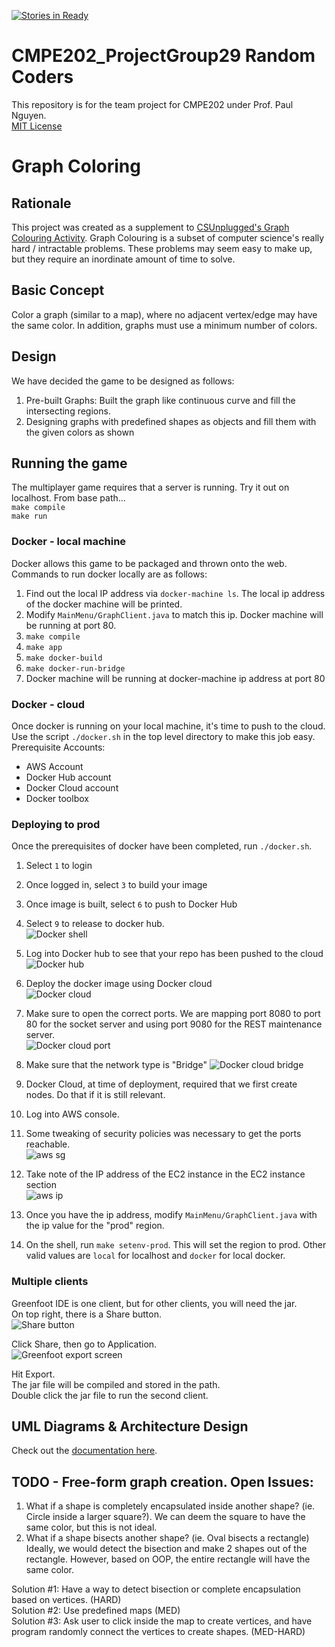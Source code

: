 [![Stories in Ready](https://badge.waffle.io/veereshkamble/CMPE202_ProjectGroup29.png?label=ready&title=Ready)](https://waffle.io/veereshkamble/CMPE202_ProjectGroup29)
# CMPE202_ProjectGroup29 Random Coders
This repository is for the team project for CMPE202 under Prof. Paul Nguyen.  
[MIT License](./LICENSE)

# Graph Coloring  

## Rationale
This project was created as a supplement to [CSUnplugged's Graph Colouring Activity](http://csunplugged.org/graph-colouring/).  Graph Colouring is a subset of computer science's really hard / intractable problems.  These problems may seem easy to make up, but they require an inordinate amount of time to solve. 
 
## Basic Concept  
Color a graph (similar to a map), where no adjacent vertex/edge may have the same color.  In addition, graphs must use a minimum number of colors.  

## Design

We have decided the game to be designed as follows:  
1. Pre-built Graphs: Built the graph like continuous curve and fill the intersecting regions.  
2. Designing graphs with predefined shapes as objects and fill them with the given colors as shown  

## Running the game  

The multiplayer game requires that a server is running.  Try it out on localhost.
From base path...  
`make compile`  
`make run`  

### Docker -  local machine
Docker allows this game to be packaged and thrown onto the web.
Commands to run docker locally are as follows:  

1. Find out the local IP address via `docker-machine ls`.  The local ip address of the docker machine will be printed.  
2. Modify `MainMenu/GraphClient.java` to match this ip.  Docker machine will be running at port 80.
2. `make compile`  
3. `make app`  
4. `make docker-build`  
5. `make docker-run-bridge`
6. Docker machine will be running at docker-machine ip address at port 80  

### Docker - cloud
Once docker is running on your local machine, it's time to push to the cloud.
Use the script `./docker.sh` in the top level directory to make this job easy.
Prerequisite Accounts:
* AWS Account  
* Docker Hub account  
* Docker Cloud account  
* Docker toolbox  

### Deploying to prod
Once the prerequisites of docker have been completed, run `./docker.sh`.  
1. Select `1` to login  
2. Once logged in, select `3` to build your image  
3. Once image is built, select `6` to push to Docker Hub  
4. Select `9` to release to docker hub.  
![Docker shell](./docImgs/dockersh.png)

5. Log into Docker hub to see that your repo has been pushed to the cloud  
![Docker hub](./docImgs/dockerhub-repo.png)  

6. Deploy the docker image using Docker cloud  
![Docker cloud](./docImgs/dockercloud.png)

7.  Make sure to open the correct ports.  We are mapping port 8080 to port 80 for the socket server and using port 9080 for the REST maintenance server.  
![Docker cloud port](./docImgs/dockercloud-port.png)

8.  Make sure that the network type is "Bridge"
![Docker cloud bridge](./docImgs/dockercloud-bridge.png)

9.  Docker Cloud, at time of deployment, required that we first create nodes.  Do that if it is still relevant.  

10. Log into AWS console.  

11.  Some tweaking of security policies was necessary to get the ports reachable.   
![aws sg](./docImgs/aws-sg.png)

12. Take note of the IP address of the EC2 instance in the EC2 instance section  
![aws ip](./docImgs/aws-ipname.png)

13.  Once you have the ip address, modify `MainMenu/GraphClient.java` with the ip value for the "prod" region.   

14.  On the shell, run `make setenv-prod`.  This will set the region to prod.  Other valid values are `local` for localhost and `docker` for local docker.  



### Multiple clients
Greenfoot IDE is one client, but for other clients, you will need the jar.  
On top right, there is a Share button.  
![Share button](./docImgs/share.png)

Click Share, then go to Application.  
![Greenfoot export screen](./docImgs/export.png)

Hit Export.  
The jar file will be compiled and stored in the path.  
Double click the jar file to run the second client.  


## UML Diagrams & Architecture Design
Check out the [documentation here](./UML/README.md).  


## TODO - Free-form graph creation.  Open Issues:  

1. What if a shape is completely encapsulated inside another shape?  (ie. Circle inside a larger square?).  We can deem the square to have the same color, but this is not ideal.  
2. What if a shape bisects another shape?  (ie. Oval bisects a rectangle)  Ideally, we would detect the bisection and make 2 shapes out of the rectangle.  However, based on OOP, the entire rectangle will have the same color.  

Solution #1: Have a way to detect bisection or complete encapsulation based on vertices.  (HARD)  
Solution #2: Use predefined maps (MED)  
Solution #3: Ask user to click inside the map to create vertices, and have program randomly connect the vertices to create shapes. (MED-HARD)  




